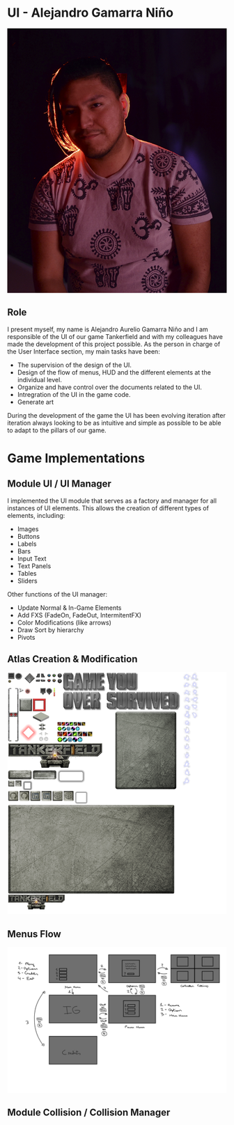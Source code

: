 # UI - Alejandro Gamarra Niño
![enter image description here](https://raw.githubusercontent.com/gamificalostudio/Tankerfield/master/docs/Aurelio_Contributions_docs/aurelio_photo.jpg)
## Role
I present myself, my name is Alejandro Aurelio Gamarra Niño and I am responsible of the UI of our game Tankerfield and with my colleagues have made the development of this project possible. As the person in charge of the User Interface section, my main tasks have been:

* The supervision of the design of the UI.
* Design of the flow of menus, HUD and the different elements at the individual level.
* Organize and have control over the documents related to the UI.
* Intregration of the UI in the game code.
* Generate art

During the development of the game the UI has been evolving iteration after iteration always looking to be as intuitive and simple as possible to be able to adapt to the pillars of our game.

# Game Implementations

## Module UI / UI Manager
I implemented the UI module that serves as a factory and manager for all instances of UI elements.  This allows the creation of different types of elements, including:
* Images 
* Buttons
* Labels
* Bars
* Input Text
* Text Panels
* Tables 
* Sliders 

Other functions of the UI manager:
* Update Normal & In-Game Elements
* Add FXS (FadeOn, FadeOut, IntermitentFX)
* Color Modifications (like arrows)
* Draw Sort by hierarchy
* Pivots


## Atlas Creation & Modification 
![enter image description here](https://github.com/gamificalostudio/Tankerfield/blob/development/Tankerfield/Game/textures/ui/atlas.png?raw=true)

## Menus Flow 
![enter image description here](https://raw.githubusercontent.com/gamificalostudio/Tankerfield/master/docs/Aurelio_Contributions_docs/UI_FLOW.jpg)

## Module Collision / Collision Manager

<!--stackedit_data:
eyJoaXN0b3J5IjpbLTE0ODY3NjQyNDgsNTc1Mzc3NzgzLC0xNj
MxNzc5MzMsMjA3NDkyNDM0NCwxNTI2MDcwNDQxXX0=
-->